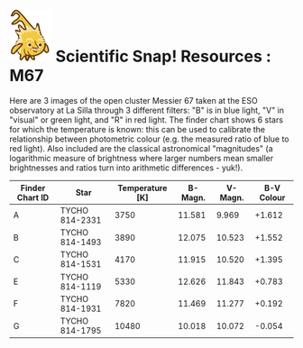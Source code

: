 # <img alt="scientific-snap icon" src="../../../images/einstein_snap.png" width="75"/> Scientific Snap! Resources : M67

Here are 3 images of the open cluster Messier 67 taken at the ESO observatory at La Silla through 3 different filters:  "B" is in blue light, "V" in "visual" or green light, and "R" in red light.  The finder chart shows 6 stars for which the temperature is known: this can be used to calibrate the relationship between photometric colour (e.g. the measured ratio of blue to red light).  Also included are the classical astronomical "magnitudes" (a logarithmic measure of brightness where larger numbers mean smaller brightnesses and ratios turn into arithmetic differences - yuk!).

| Finder Chart ID | Star | Temperature [K] | B-Magn. | V-Magn. | B-V Colour |
| --------------- | ---- | --------------- | ------- | ------- | ---------- |
| A | TYCHO 814-2331 | 3750 | 11.581 | 9.969 | +1.612 |
| B | TYCHO 814-1493 | 3890 | 12.075 | 10.523 | +1.552 |
| C | TYCHO 814-1531 | 4170 | 11.915 | 10.520 | +1.395 |
| E | TYCHO 814-1119 | 5330 | 12.626 | 11.843 | +0.783 |
| F | TYCHO 814-1931 | 7820 | 11.469 | 11.277 | +0.192 |
| G | TYCHO 814-1795 | 10480 | 10.018 | 10.072 | -0.054 |
